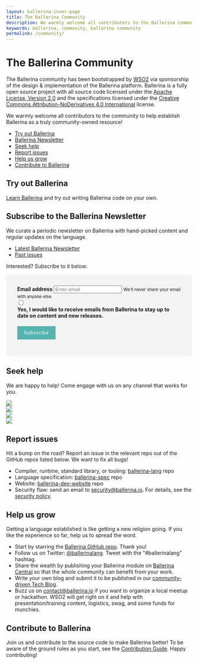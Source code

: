 ```yaml
---
layout: ballerina-inner-page
title: The Ballerina Community
description: We warmly welcome all contributors to the Ballerina community to help establish Ballerina as a truly community-owned resource!
keywords: ballerina, community, ballerina community
permalink: /community/
---
```


# The Ballerina Community

The Ballerina community has been bootstrapped by <a href="https://wso2.com">WSO2</a> via sponsorship of the design & implementation of the Ballerina platform. Ballerina is a fully open source project with all source code licensed under the <a href="https://www.apache.org/licenses/LICENSE-2.0">Apache License, Version 2.0</a> and the specifications licensed under the <a href="https://creativecommons.org/licenses/by-nd/4.0">Creative Commons Attribution-NoDerivatives 4.0 International</a> license.

We warmly welcome all contributors to the community to help establish Ballerina as a truly community-owned resource!

<ul class="cInlinelinklist">
   <li><a href="#try-out-ballerina" class="cGreenLinkArrow">Try out Ballerina</a></li>
   <li><a href="#newsletter" class="cGreenLinkArrow">Ballerina Newsletter</a></li>
   <li><a href="#seek-help" class="cGreenLinkArrow">Seek help</a></li>
   <li><a href="#report-issues" class="cGreenLinkArrow">Report issues</a></li>
   <li><a href="#help-us-grow" class="cGreenLinkArrow">Help us grow</a></li>
   <li><a href="#contribute-to-ballerina" class="cGreenLinkArrow">Contribute to Ballerina</a></li>
</ul>


## Try out Ballerina

[Learn Ballerina](https://ballerina.io/learn) and try out writing Ballerina code on your own.



## Subscribe to the Ballerina Newsletter

<a class="cBookmark" id="newsletter"></a>

We curate a periodic newsletter on Ballerina with hand-picked content and regular updates on the language.

<ul class="cInlinelinklist">
<li><a class="cGreenLinkArrow" href="/community/newsletter/2020-1/">Latest Ballerina Newsletter</a></li>
<li><a class="cGreenLinkArrow" href="/community/newsletter/#past-issues">Past issues</a></li>

</ul>

Interested? Subscribe to it below:


<div class="col-sm-12 col-md-12" style="padding:0;">
   <div class="col-sm-12 col-md-6 cFormSection">
      <form id="subscribeForm">
      <div id="form-error" class="alert alert-danger"></div>
      <div id="form-status" class="alert alert-success"></div>
      <div class="form-group">
         <label for="userEmail">Email address</label>
         <input type="email" class="form-control" id="userEmail" aria-describedby="emailHelp" placeholder="Enter email">
         <small id="emailHelp" class="form-text text-muted">We'll never share your email with anyone else.</small>
      </div>
         <div class="form-check">
         <input type="checkbox" class="form-check-input" id="optin">
         <label class="form-check-label" for="cBallerinaCheck">Yes, I would like to receive emails from Ballerina to stay up to date on content and new releases.</label>
      </div>
      <button type="button" class="cSignUp" id="subscribeUserButton">Subscribe</button>
      </form>
   </div>
</div>



## Seek help

We are happy to help! Come engage with us on any channel that works for you.

<div class="col-sm-12 col-md-12 cBallerinaLearnWrapper cGrayWrapper cCommunityLinks">
  <div class="col-sm-12 col-md-3 cBoxContainer cCommunityIconsContainer">
      <div class="cBallerina-Box">
      <a class="cCommunityIcons" href="https://twitter.com/ballerinalang"><img src="/img/twitter.svg"></a>
      </div>
   </div>
   <div class="col-sm-12 col-md-3 cBoxContainer cCommunityIconsContainer">
      <div class="cBallerina-Box">
      <a class="cCommunityIcons" href="/community/slack"><img src="/img/slack.svg"></a>
      </div>
   </div>
      <div class="col-sm-12 col-md-3 cBoxContainer cCommunityIconsContainer">
      <div class="cBallerina-Box">
      <a class="cCommunityIcons" href="https://stackoverflow.com/questions/tagged/ballerina"><img src="/img/stackoverflow.svg"></a>
      </div>
   </div>
   <div class="col-sm-12 col-md-3 cBoxContainer cCommunityIconsContainer">
      <div class="cBallerina-Box">
      <a class="cCommunityIcons" href="https://groups.google.com/forum/#!forum/ballerina-dev"><img src="/img/google-groups.svg"></a>
      </div>
   </div>
</div>

## Report issues

Hit a bump on the road? Report an issue in the relevant repo out of the GitHub repos listed below. We want to fix all bugs!

   - Compiler, runtime, standard library, or tooling: <a href="https://github.com/ballerina-platform/ballerina-lang/issues">ballerina-lang</a> repo
   - Language specification: <a href="https://github.com/ballerina-platform/ballerina-spec/issues">ballerina-spec</a> repo
   - Website: <a href="https://github.com/ballerina-platform/ballerina-dev-website/issues">ballerina-dev-website</a> repo
   - Security flaw: send an email to security@ballerina.io. For details, see the <a href="/security">security policy</a>.

## Help us grow 

Getting a language established is like getting a new religion going. If you like the experience so far, help us to spread the word.

- Start by starring the <a href="https://github.com/ballerina-platform/ballerina-lang">Ballerina GitHub repo</a>. Thank you!
- Follow us on Twitter: <a href="https://twitter.com/ballerinalang">@ballerinalang</a>. Tweet with the "#ballerinalang" hashtag.
- Share the wealth by publishing your Ballerina module on <a href="https://central.ballerina.io">Ballerina Central</a> so that the whole community can benefit from your work. 
- Write your own blog and submit it to be published in our <a href="https://medium.com/ballerina-techblog">community-driven Tech Blog</a>. 
- Buzz us on <a href="mailto:contact@ballerina.io">contact@ballerina.io</a> if you want to organize a local meetup or hackathon. WSO2 will get right on it and help with presentation/training content, logistics, swag, and some funds for munchies.

<!-- ## Want to be kept up-to-date?

We run an announcement-only, no-marketing-spam mailing list that we will use to inform you of new releases and similar relevant information. If you’d like to join please submit the form below: 

(GDPR compliant mandatory consent click included!)

<form class="cFormContainerOS">
<label class="subscribeForm" id="subscribeFormLabelOS">Email Address</label>
<input class="cTextfieldstyle" maxlength="90" value="" id="emailUserOS" name="email" placeholder="I consent to join the email list" title="Email" type="text">
</form> -->

## Contribute to Ballerina

Join us and contribute to the source code to make Ballerina better! To be aware of the ground rules as you start, see the <a href="https://github.com/ballerina-platform/ballerina-lang/blob/master/CONTRIBUTING.md">Contribution Guide</a>. Happy contributing! 

<style>
.nav > li.cVersionItem {
    display: none !important;
}
.cFormSection {
   background:#f3f3f3;
   padding:30px;
}
label {
	display: inline-block;
	max-width: 95%;
	margin-bottom: 5px;
	font-weight: 700;
}
.form-check-input {
   float:left;
   margin-right:10px !important;
}
.cSignUp, button#subscribeUserButton {
	background: #56b3af;
	border: none;
	color: #fff;
	/* padding: 10px 20px; */
	margin-top: 15px;
	display: inline-block;
	width: auto;
	padding: 18px;
	line-height: 0px;
	font-family: "roboto";
	letter-spacing: 1px;
	font-weight: 400;
}

.cSignUp:hover , button#subscribeUserButton:hover {
background:#464646;
}

#form-status , #form-error {
display:none;
}

#form-status.cShowBlock , #form-error.cShowBlock  {
display:block;
}
a.cBookmark {
display: inline-block;
position: absolute;
margin: -150px 0px 0px;
}


</style>
